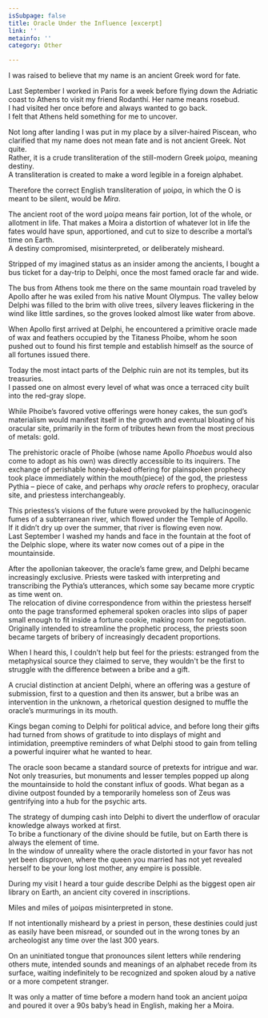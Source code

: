 ```yaml
---
isSubpage: false
title: Oracle Under the Influence [excerpt]
link: ''
metainfo: ''
category: Other

---
```

I was raised to believe that my name is an ancient Greek word for fate.

Last September I worked in Paris for a week before flying down the Adriatic coast to Athens to visit my friend Rodanthí. Her name means rosebud.  
I had visited her once before and always wanted to go back.  
I felt that Athens held something for me to uncover.

Not long after landing I was put in my place by a silver-haired Piscean, who clarified that my name does not mean fate and is not ancient Greek. Not quite.  
Rather, it is a crude transliteration of the still-modern Greek μοίρα, meaning destiny.  
A transliteration is created to make a word legible in a foreign alphabet.

Therefore the correct English transliteration of μοίρα, in which the O is meant to be silent, would be _Mira_.

The ancient root of the word μοίρα means fair portion, lot of the whole, or allotment in life. That makes a Moira a distortion of whatever lot in life the fates would have spun, apportioned, and cut to size to describe a mortal’s time on Earth.  
A destiny compromised, misinterpreted, or deliberately misheard.

Stripped of my imagined status as an insider among the ancients, I bought a bus ticket for a day-trip to Delphi, once the most famed oracle far and wide.

The bus from Athens took me there on the same mountain road traveled by Apollo after he was exiled from his native Mount Olympus. The valley below Delphi was filled to the brim with olive trees, silvery leaves flickering in the wind like little sardines, so the groves looked almost like water from above.

When Apollo first arrived at Delphi, he encountered a primitive oracle made of wax and feathers occupied by the Titaness Phoibe, whom he soon pushed out to found his first temple and establish himself as the source of all fortunes issued there.

Today the most intact parts of the Delphic ruin are not its temples, but its treasuries.  
I passed one on almost every level of what was once a terraced city built into the red-gray slope.

While Phoibe’s favored votive offerings were honey cakes, the sun god’s materialism would manifest itself in the growth and eventual bloating of his oracular site, primarily in the form of tributes hewn from the most precious of metals: gold.

The prehistoric oracle of Phoibe (whose name Apollo _Phoebus_ would also come to adopt as his own) was directly accessible to its inquirers. The exchange of perishable honey-baked offering for plainspoken prophecy took place immediately within the mouth(piece) of the god, the priestess Pythia – piece of cake, and perhaps why _oracle_ refers to prophecy, oracular site, and priestess interchangeably.

This priestess’s visions of the future were provoked by the hallucinogenic fumes of a subterranean river, which flowed under the Temple of Apollo.  
If it didn’t dry up over the summer, that river is flowing even now.  
Last September I washed my hands and face in the fountain at the foot of the Delphic slope, where its water now comes out of a pipe in the mountainside.

After the apollonian takeover, the oracle’s fame grew, and Delphi became increasingly exclusive. Priests were tasked with interpreting and transcribing the Pythia’s utterances, which some say became more cryptic as time went on.  
The relocation of divine correspondence from within the priestess herself onto the page transformed ephemeral spoken oracles into slips of paper small enough to fit inside a fortune cookie, making room for negotiation. Originally intended to streamline the prophetic process, the priests soon became targets of bribery of increasingly decadent proportions.

When I heard this, I couldn’t help but feel for the priests: estranged from the metaphysical source they claimed to serve, they wouldn't be the first to struggle with the difference between a bribe and a gift.

A crucial distinction at ancient Delphi, where an offering was a gesture of submission, first to a question and then its answer, but a bribe was an intervention in the unknown, a rhetorical question designed to muffle the oracle’s murmurings in its mouth.

Kings began coming to Delphi for political advice, and before long their gifts had turned from shows of gratitude to into displays of might and intimidation, preemptive reminders of what Delphi stood to gain from telling a powerful inquirer what he wanted to hear.

The oracle soon became a standard source of pretexts for intrigue and war. Not only treasuries, but monuments and lesser temples popped up along the mountainside to hold the constant influx of goods. What began as a divine outpost founded by a temporarily homeless son of Zeus was gentrifying into a hub for the psychic arts.

The strategy of dumping cash into Delphi to divert the underflow of oracular knowledge always worked at first.  
To bribe a functionary of the divine should be futile, but on Earth there is always the element of time.  
In the window of unreality where the oracle distorted in your favor has not yet been disproven, where the queen you married has not yet revealed herself to be your long lost mother, any empire is possible.

During my visit I heard a tour guide describe Delphi as the biggest open air library on Earth, an ancient city covered in inscriptions.

Miles and miles of μοίραs misinterpreted in stone.

If not intentionally misheard by a priest in person, these destinies could just as easily have been misread, or sounded out in the wrong tones by an archeologist any time over the last 300 years.

On an uninitiated tongue that pronounces silent letters while rendering others mute, intended sounds and meanings of an alphabet recede from its surface, waiting indefinitely to be recognized and spoken aloud by a native or a more competent stranger.

It was only a matter of time before a modern hand took an ancient μοίρα and poured it over a 90s baby’s head in English, making her a Moira.